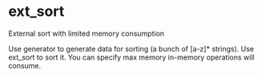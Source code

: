 # ext_sort
External sort with limited memory consumption

Use generator to generate data for sorting (a bunch of [a-z]* strings).
Use ext_sort to sort it. You can specify max memory in-memory operations will consume.
